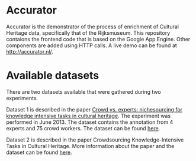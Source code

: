Accurator
=========

Accurator is the demonstrator of the process of enrichment of Cultural Heritage data, specifically that of the Rijksmuseum. This repository contaions the frontend code that is based on the Google App Engine. Other components are added using HTTP calls.
A live demo can be found at http://accurator.nl/.

Available datasets
====
There are two datasets available that were gathered during two experiments.

Dataset 1 is described in the paper [Crowd vs. experts: nichesourcing for knowledge intensive tasks in cultural heritage](http://dl.acm.org/citation.cfm?doid=2567948.2576960). The experiment was performed in June 2013. The dataset contains the annotation from 4 experts and 75 crowd workers. The dataset can be found [here](https://github.com/joosterman/Accurator/raw/master/Paper%20-%20WWW%20WebScience%20track%20poster%20-%20crowd%20vs%20experts%202%20page/Flower_experiment_outcomes.zip).

Dataset 2 is described in the paper Crowdsourcing Knowledge-Intensive Tasks in Cultural Heritage. More information about the paper and the dataset can be found [here](http://www.wis.ewi.tudelft.nl/WebScience2014).
